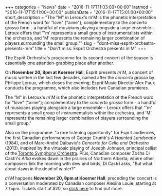 +++
categories = "News"
date = "2016-11-17T11:03:00+00:00"
lastmod = "2016-11-17T15:11:00+00:00"
publishDate = "2016-11-17T15:01:00+00:00"
short_description = "The &quot;M&quot; in Leroux&#039;s m&#039;M is the phonetic interpretation of the French word for &quot;love&quot; (&quot;aime&quot;); complementary to the concerto grosso form - a handful of musicians playing alongside a large ensemble - Leroux offers that &quot;&#039;m&#039; represents a small group of instrumentalists within the orchestra, and &#039;M&#039; represents the remaining larger combination of players surrounding the small group.&quot;"
slug = "dont-miss-esprit-orchestra-presents-mm"
title = "Don&#039;t miss: Esprit Orchestra presents m&#039;M"
+++

The Esprit Orchestra's programme for its second concert of the season is essentially one attention-grabbing piece after another. 

On **November 20, 8pm at Koerner Hall**, Esprit presents *m'M*, a concert of music written in the last few decades, named after the *concerto grosso* by Philippe Leroux, which closes the evening; Esprit Music Director Alex Pauk conducts the programme, which also includes two Canadian premieres.

The "M" in Leroux's *m'M* is the phonetic interpretation of the French word for "love" ("aime"); complementary to the *concerto grosso* form - a handful of musicians playing alongside a large ensemble - Leroux offers that "'m' represents a small group of instrumentalists within the orchestra, and 'M' represents the remaining larger combination of players surrounding the small group."

Also on the programme: "a rare listening opportunity" for Esprit audiences, the first Canadian performances of George Crumb's *A Haunted Landscape* (1984), and of Marc-André Dalbavie's *Concerto for Cello and Orchestra* (2013), inspired by the virtuosic playing of Joseph Johnson, principal cellist of the [Toronto Symphony Orchestra](/scene/companies/toronto-symphony-orchestra/). Plus, Canadian composer Zosha Di Castri's *Alba* evokes dawn in the prairies of Northern Alberta; where other composers link the morning with dew and birds, Di Castri asks, "But what about dawn in the dead of winter?"

*m'M* happens **November 20, 8pm at Koerner Hall**; preceding the concert is a conversation moderated by Canadian composer Alexina Louie, starting at 7:15pm. Tickets start at $20, so [click here](http://www.espritorchestra.com/buytickets/concert2.html) to find out more.
